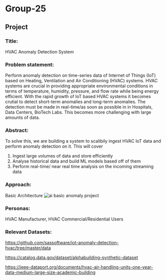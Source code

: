 # Group-25
## Project
### Title:
HVAC Anomaly Detection System 

### Problem statement:
Perform anomaly detection on time-series data of Internet of Things (IoT) based on Heating, Ventilation and Air Conditioning (HVAC) systems. HVAC systems are crucial in providing appropriate environmental conditions in terms of temperature, humidity, pressure, and flow rate while being energy efficient. With the rapid growth of IoT based HVAC systems it becomes crutial to detect short-term anomalies and long-term anomalies. The detection must be made in real-time/as soon as possible in in Hospitals, Data Centers, BioTech Labs. This becomes more challenging with large amounts of data. 

### Abstract:

To solve this, we are building a system to scalibily ingest HVAC IoT data and perform anomaly detection on it. 
This will cover
1. Ingest large volumes of data and store efficiently 
2. Analyse historical data and build ML models based off of them
3. Perform real-time/ near real time analysis on the incoming streaming data

### Approach:

Basic Architecture 
![ai basic anomaly project](https://user-images.githubusercontent.com/98665151/155423222-68623b06-e9a8-4691-98bf-979baf453cc4.jpeg)

### Personas:
HVAC Manufacturer, HVAC Commercial/Residential Users

### Relevant Datasets:
https://github.com/sassoftware/iot-anomaly-detection-hvac/tree/master/data

https://catalog.data.gov/dataset/alphabuilding-synthetic-dataset

https://ieee-dataport.org/documents/hvac-air-handling-units-one-year-data-medium-large-size-academic-building

